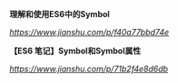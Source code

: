 **理解和使用ES6中的Symbol**

*https://www.jianshu.com/p/f40a77bbd74e*



**【ES6 笔记】Symbol和Symbol属性**

*https://www.jianshu.com/p/71b2f4e8d6db*